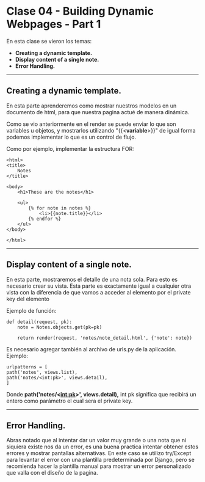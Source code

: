 # Clase 04 - Building Dynamic Webpages - Part 1

En esta clase se vieron los temas:
* **Creating a dynamic template.**
* **Display content of a single note.**
* **Error Handling.**
***
## Creating a dynamic template.

En esta parte aprenderemos como mostrar nuestros modelos en un documento de html, para que nuestra pagina actué de manera dinámica.

Como se vio anteriormente en el render se puede enviar lo que son variables u objetos, y mostrarlos utilizando "{{<**variable**>}}" de igual forma podemos implementar lo que es un control de flujo.

Como por ejemplo, implementar la estructura FOR:

    <html>
    <title>
        Notes
    </title>

    <body>
        <h1>These are the notes</h1>

        <ul>
            {% for note in notes %}
                <li>{{note.title}}</li>
            {% endfor %}
        </ul>
    </body>

    </html>
***
## Display content of a single note.

En esta parte, mostraremos el detalle de una nota sola. Para esto es necesario crear su vista. Esta parte es exactamente igual a cualquier otra vista con la diferencia de que vamos a acceder al elemento por el private key del elemento

Ejemplo de función:

    def detail(request, pk):
        note = Notes.objects.get(pk=pk)

        return render(request, 'notes/note_detail.html', {'note': note})

Es necesario agregar también al archivo de urls.py de la aplicación. Ejemplo:

    urlpatterns = [
    path('notes', views.list),
    path('notes/<int:pk>', views.detail),
    ]

Donde **path('notes/<<int:pk>>', views.detail),**  int pk significa que recibirá un entero como parámetro el cual sera el private key.

***
## Error Handling.
Abras notado que al intentar dar un valor muy grande o una nota que ni siquiera existe nos da un error, es una buena practica intentar obtener estos errores y mostrar pantallas alternativas. En este caso se utilizo try/Except para levantar el error con una plantilla predeterminada por Django, pero se recomienda hacer la plantilla manual para mostrar un error personalizado que valla con el diseño de la pagina.